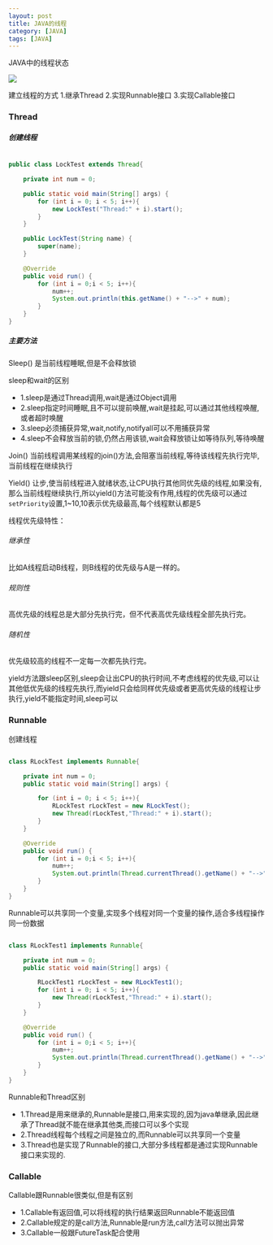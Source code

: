 ```yaml
---
layout: post
title: JAVA的线程
category: [JAVA]
tags: [JAVA]
---
```


JAVA中的线程状态

![](http://pic.woowen.com/lock2.jpg)

建立线程的方式
1.继承Thread
2.实现Runnable接口
3.实现Callable接口

### Thread

##### 创建线程

```JAVA

public class LockTest extends Thread{

    private int num = 0;

    public static void main(String[] args) {
        for (int i = 0; i < 5; i++){
            new LockTest("Thread:" + i).start();
        }
    }

    public LockTest(String name) {
        super(name);
    }

    @Override
    public void run() {
        for (int i = 0;i < 5; i++){
            num++;
            System.out.println(this.getName() + "-->" + num);
        }
    }
}

```

##### 主要方法

Sleep() 是当前线程睡眠,但是不会释放锁

sleep和wait的区别
* 1.sleep是通过Thread调用,wait是通过Object调用
* 2.sleep指定时间睡眠,且不可以提前唤醒,wait是挂起,可以通过其他线程唤醒,或者超时唤醒
* 3.sleep必须捕获异常,wait,notify,notifyall可以不用捕获异常
* 4.sleep不会释放当前的锁,仍然占用该锁,wait会释放锁让如等待队列,等待唤醒

Join() 当前线程调用某线程的join()方法,会阻塞当前线程,等待该线程先执行完毕,当前线程在继续执行

Yield() 让步,使当前线程进入就绪状态,让CPU执行其他同优先级的线程,如果没有,那么当前线程继续执行,所以yield()方法可能没有作用,线程的优先级可以通过```setPriority```设置,1~10,10表示优先级最高,每个线程默认都是5

线程优先级特性：

###### 继承性
比如A线程启动B线程，则B线程的优先级与A是一样的。

###### 规则性
高优先级的线程总是大部分先执行完，但不代表高优先级线程全部先执行完。

###### 随机性
优先级较高的线程不一定每一次都先执行完。

yield方法跟sleep区别,sleep会让出CPU的执行时间,不考虑线程的优先级,可以让其他低优先级的线程先执行,而yield只会给同样优先级或者更高优先级的线程让步执行,yield不能指定时间,sleep可以

### Runnable

创建线程

```JAVA

class RLockTest implements Runnable{

    private int num = 0;
    public static void main(String[] args) {

        for (int i = 0; i < 5; i++){
            RLockTest rLockTest = new RLockTest();
            new Thread(rLockTest,"Thread:" + i).start();
        }
    }

    @Override
    public void run() {
        for (int i = 0;i < 5; i++){
            num++;
            System.out.println(Thread.currentThread().getName() + "-->" + num);
        }
    }
}

```

Runnable可以共享同一个变量,实现多个线程对同一个变量的操作,适合多线程操作同一份数据

```JAVA

class RLockTest1 implements Runnable{

    private int num = 0;
    public static void main(String[] args) {

        RLockTest1 rLockTest = new RLockTest1();
        for (int i = 0; i < 5; i++){
            new Thread(rLockTest,"Thread:" + i).start();
        }
    }

    @Override
    public void run() {
        for (int i = 0;i < 5; i++){
            num++;
            System.out.println(Thread.currentThread().getName() + "-->" + num);
        }
    }
}

```

Runnable和Thread区别

* 1.Thread是用来继承的,Runnable是接口,用来实现的,因为java单继承,因此继承了Thread就不能在继承其他类,而接口可以多个实现
* 2.Thread线程每个线程之间是独立的,而Runnable可以共享同一个变量
* 3.Thread也是实现了Runnable的接口,大部分多线程都是通过实现Runnable接口来实现的.

### Callable

Callable跟Runnable很类似,但是有区别

* 1.Callable有返回值,可以将线程的执行结果返回Runnable不能返回值
* 2.Callable规定的是call方法,Runnable是run方法,call方法可以抛出异常
* 3.Callable一般跟FutureTask配合使用

